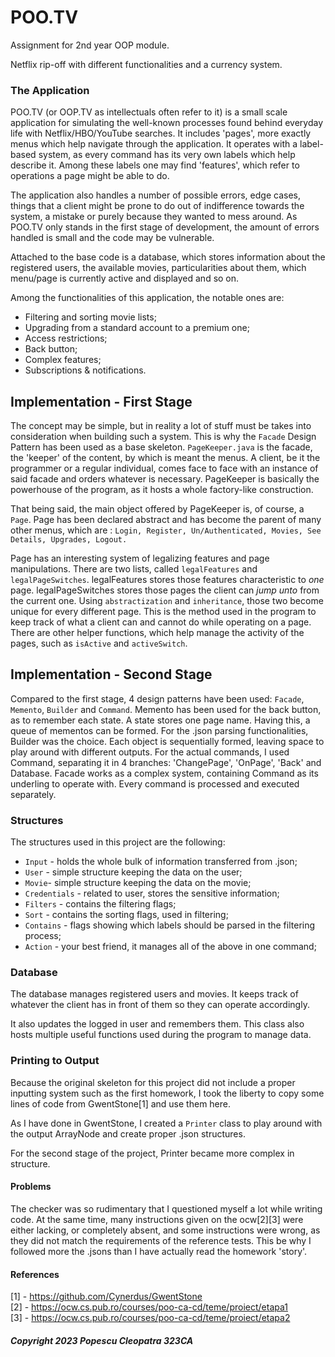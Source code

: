 # POO.TV

Assignment for 2nd year OOP module.

Netflix rip-off with different functionalities and a currency system.

### The Application
POO.TV (or OOP.TV as intellectuals often refer to it) is a small scale application
for simulating the well-known processes found behind everyday life with Netflix/HBO/YouTube
searches. It includes 'pages', more exactly menus which help navigate through
the application. It operates with a label-based system, as every command has
its very own labels which help describe it. Among these labels one may find 'features',
which refer to operations a page might be able to do.

The application also handles a number of possible errors, edge cases, things that
a client might be prone to do out of indifference towards the system, a mistake or
purely because they wanted to mess around. As POO.TV only stands in the
first stage of development, the amount of errors handled is small and the code
may be vulnerable.

Attached to the base code is a database, which stores information about the
registered users, the available movies, particularities about them, which menu/page
is currently active and displayed and so on.

Among the functionalities of this application, the notable ones are:
* Filtering and sorting movie lists;
* Upgrading from a standard account to a premium one;
* Access restrictions;
* Back button;
* Complex features;
* Subscriptions & notifications.

## Implementation - First Stage
The concept may be simple, but in reality a lot of stuff must be takes into consideration
when building such a system. This is why the ```Facade``` Design Pattern has been used
as a base skeleton. ```PageKeeper.java``` is the facade, the 'keeper' of the content, by which
is meant the menus. A client, be it the programmer or a regular individual, comes face to face
with an instance of said facade and orders whatever is necessary. PageKeeper is basically
the powerhouse of the program, as it hosts a whole factory-like construction.

That being said, the main object offered by PageKeeper is, of course, a ```Page```.
Page has been declared abstract and has become the parent of many other menus, which
are : ```Login, Register, Un/Authenticated, Movies, See Details, Upgrades, Logout.```

Page has an interesting system of legalizing features and page manipulations. There
are two lists, called ```legalFeatures``` and ```legalPageSwitches```. legalFeatures
stores those features characteristic to _one_ page. legalPageSwitches stores those
pages the client can _jump unto_ from the current one. Using ```abstractization``` and
```inheritance```, those two become unique for every different page. This is the
method used in the program to keep track of what a client can and cannot do while
operating on a page. There are other helper functions, which help manage the activity
of the pages, such as ```isActive``` and ```activeSwitch```.

## Implementation - Second Stage
Compared to the first stage, 4 design patterns have been used: ```Facade```, ```Memento```,
```Builder``` and ```Command```. Memento has been used for the back button, as to remember each
state. A state stores one page name. Having this, a queue of mementos can be formed.
For the .json parsing functionalities, Builder was the choice. Each object is sequentially
formed, leaving space to play around with different outputs. For the actual commands,
I used Command, separating it in 4 branches: 'ChangePage', 'OnPage', 'Back' and Database.
Facade works as a complex system, containing Command as its underling to operate with.
Every command is processed and executed separately.

### Structures
The structures used in this project are the following:
* ```Input``` - holds the whole bulk of information transferred from .json;
* ```User``` - simple structure keeping the data on the user;
* ```Movie```- simple structure keeping the data on the movie;
* ```Credentials``` - related to user, stores the sensitive information;
* ```Filters``` - contains the filtering flags;
* ```Sort``` - contains the sorting flags, used in filtering;
* ```Contains``` - flags showing which labels should be parsed in the filtering process;
* ```Action``` - your best friend, it manages all of the above in one command;

### Database
The database manages registered users and movies. It keeps track of whatever
the client has in front of them so they can operate accordingly.

It also updates the logged in user and remembers them. This class also hosts
multiple useful functions used during the program to manage data.

### Printing to Output
Because the original skeleton for this project did not include a proper inputting
system such as the first homework, I took the liberty to copy some lines of code
from GwentStone[1] and use them here.

As I have done in GwentStone, I created a ```Printer``` class to play around
with the output ArrayNode and create proper .json structures.

For the second stage of the project, Printer became more complex in structure.

#### Problems
The checker was so rudimentary that I questioned myself a lot while writing code.
At the same time, many instructions given on the ocw[2][3] were either lacking, or
completely absent, and some instructions were wrong, as they did not match the
requirements of the reference tests. This be why I followed more the .jsons than
I have actually read the homework 'story'.

#### References
[1] - https://github.com/Cynerdus/GwentStone <br>
[2] - https://ocw.cs.pub.ro/courses/poo-ca-cd/teme/proiect/etapa1 <br>
[3] - https://ocw.cs.pub.ro/courses/poo-ca-cd/teme/proiect/etapa2

##### Copyright 2023 Popescu Cleopatra 323CA
